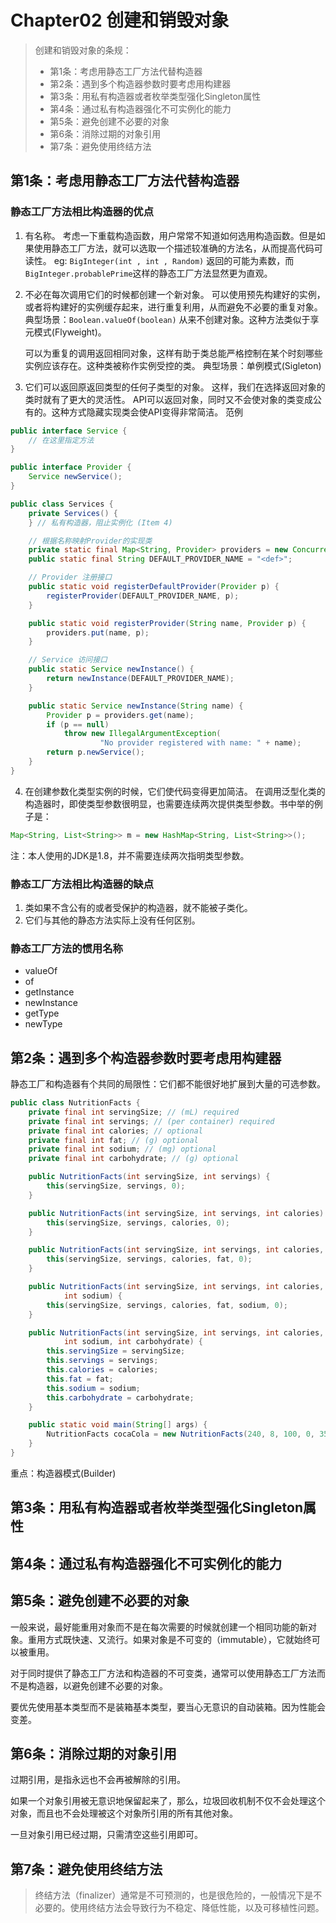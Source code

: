 # Chapter02 创建和销毁对象

> 创建和销毁对象的条规：
>
> - 第1条：考虑用静态工厂方法代替构造器
> - 第2条：遇到多个构造器参数时要考虑用构建器
> - 第3条：用私有构造器或者枚举类型强化Singleton属性
> - 第4条：通过私有构造器强化不可实例化的能力
> - 第5条：避免创建不必要的对象
> - 第6条：消除过期的对象引用
> - 第7条：避免使用终结方法

## 第1条：考虑用静态工厂方法代替构造器

### 静态工厂方法相比构造器的优点

1. 有名称。
   考虑一下重载构造函数，用户常常不知道如何选用构造函数。但是如果使用静态工厂方法，就可以选取一个描述较准确的方法名，从而提高代码可读性。
   eg: `BigInteger(int , int , Random)` 返回的可能为素数，而`BigInteger.probablePrime`这样的静态工厂方法显然更为直观。

2. 不必在每次调用它们的时候都创建一个新对象。
   可以使用预先构建好的实例，或者将构建好的实例缓存起来，进行重复利用，从而避免不必要的重复对象。
   典型场景：`Boolean.valueOf(boolean)` 从来不创建对象。这种方法类似于享元模式(Flyweight)。

   可以为重复的调用返回相同对象，这样有助于类总能严格控制在某个时刻哪些实例应该存在。这种类被称作实例受控的类。
   典型场景：单例模式(Sigleton)

3. 它们可以返回原返回类型的任何子类型的对象。
   这样，我们在选择返回对象的类时就有了更大的灵活性。
   API可以返回对象，同时又不会使对象的类变成公有的。这种方式隐藏实现类会使API变得非常简洁。
   范例
```java
public interface Service {
	// 在这里指定方法
}

public interface Provider {
	Service newService();
}

public class Services {
	private Services() {
	} // 私有构造器，阻止实例化 (Item 4)

	// 根据名称映射Provider的实现类
	private static final Map<String, Provider> providers = new ConcurrentHashMap<String, Provider>();
	public static final String DEFAULT_PROVIDER_NAME = "<def>";

	// Provider 注册接口
	public static void registerDefaultProvider(Provider p) {
		registerProvider(DEFAULT_PROVIDER_NAME, p);
	}

	public static void registerProvider(String name, Provider p) {
		providers.put(name, p);
	}

	// Service 访问接口
	public static Service newInstance() {
		return newInstance(DEFAULT_PROVIDER_NAME);
	}

	public static Service newInstance(String name) {
		Provider p = providers.get(name);
		if (p == null)
			throw new IllegalArgumentException(
					"No provider registered with name: " + name);
		return p.newService();
	}
}
```

4. 在创建参数化类型实例的时候，它们使代码变得更加简洁。
   在调用泛型化类的构造器时，即使类型参数很明显，也需要连续两次提供类型参数。书中举的例子是：

```java
Map<String, List<String>> m = new HashMap<String, List<String>>();
```

   注：本人使用的JDK是1.8，并不需要连续两次指明类型参数。

### 静态工厂方法相比构造器的缺点

1. 类如果不含公有的或者受保护的构造器，就不能被子类化。
2. 它们与其他的静态方法实际上没有任何区别。

### 静态工厂方法的惯用名称

- valueOf
- of
- getInstance
- newInstance
- getType
- newType


## 第2条：遇到多个构造器参数时要考虑用构建器

静态工厂和构造器有个共同的局限性：它们都不能很好地扩展到大量的可选参数。

```java
public class NutritionFacts {
	private final int servingSize; // (mL) required
	private final int servings; // (per container) required
	private final int calories; // optional
	private final int fat; // (g) optional
	private final int sodium; // (mg) optional
	private final int carbohydrate; // (g) optional

	public NutritionFacts(int servingSize, int servings) {
		this(servingSize, servings, 0);
	}

	public NutritionFacts(int servingSize, int servings, int calories) {
		this(servingSize, servings, calories, 0);
	}

	public NutritionFacts(int servingSize, int servings, int calories, int fat) {
		this(servingSize, servings, calories, fat, 0);
	}

	public NutritionFacts(int servingSize, int servings, int calories, int fat,
			int sodium) {
		this(servingSize, servings, calories, fat, sodium, 0);
	}

	public NutritionFacts(int servingSize, int servings, int calories, int fat,
			int sodium, int carbohydrate) {
		this.servingSize = servingSize;
		this.servings = servings;
		this.calories = calories;
		this.fat = fat;
		this.sodium = sodium;
		this.carbohydrate = carbohydrate;
	}

	public static void main(String[] args) {
		NutritionFacts cocaCola = new NutritionFacts(240, 8, 100, 0, 35, 27);
	}
}
```

重点：构造器模式(Builder)

## 第3条：用私有构造器或者枚举类型强化Singleton属性

## 第4条：通过私有构造器强化不可实例化的能力

## 第5条：避免创建不必要的对象

一般来说，最好能重用对象而不是在每次需要的时候就创建一个相同功能的新对象。重用方式既快速、又流行。如果对象是不可变的（immutable），它就始终可以被重用。

对于同时提供了静态工厂方法和构造器的不可变类，通常可以使用静态工厂方法而不是构造器，以避免创建不必要的对象。

要优先使用基本类型而不是装箱基本类型，要当心无意识的自动装箱。因为性能会变差。

## 第6条：消除过期的对象引用

过期引用，是指永远也不会再被解除的引用。

如果一个对象引用被无意识地保留起来了，那么，垃圾回收机制不仅不会处理这个对象，而且也不会处理被这个对象所引用的所有其他对象。

一旦对象引用已经过期，只需清空这些引用即可。

## 第7条：避免使用终结方法

> 终结方法（finalizer）通常是不可预测的，也是很危险的，一般情况下是不必要的。使用终结方法会导致行为不稳定、降低性能，以及可移植性问题。
